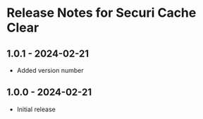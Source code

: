 # Release Notes for Securi Cache Clear

## 1.0.1 - 2024-02-21
- Added version number

## 1.0.0 - 2024-02-21
- Initial release
